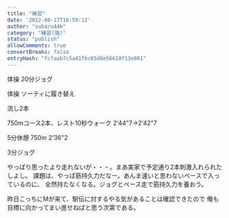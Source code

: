 ```yaml
---
title: "練習"
date: '2012-08-17T16:59:12'
author: "subaru44k"
category: "練習(強)"
status: "publish"
allowComments: true
convertBreaks: false
entryHash: "fcfaab7c5a41fbc65d8e56610f13e861"
---
```

体操
20分ジョグ

体操
ソーティに履き替え

流し2本

750mコース2本、レスト10秒ウォーク
2'44"7→2'42"7

5分休憩
750m
2'36"2

3分ジョグ


やっぱり思ったより走れないが・・・。まあ実家で予定通り2本刺激入れられたしよし。
課題は、やっぱ筋持久力だなー。あんま速いと思わないペースで入っているのに、
全然持たなくなる。ジョグとペース走で筋持久力を養おう。

昨日こっちにMが来て、駅伝に対するやる気があることは確認できたので
俺も目標に向かってまい進せねばと思う次第である。
